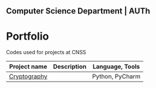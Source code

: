 <!-- PROJECT LOGO -->
<br />
<p align="center">

## Computer Science Department | AUTh 
  


# Portfolio
Codes used for projects at CNSS

Project name | Description |Language, Tools
------------- |  ------------ |  ------------
[Cryptography](https://github.com/sskrs/CEID_LIFE/tree/master/SoftEngProject19-master) ||  Python, PyCharm

</p>
